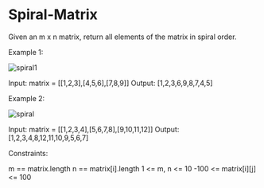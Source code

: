 # Spiral-Matrix

Given an m x n matrix, return all elements of the matrix in spiral order.

 
Example 1:

![spiral1](https://user-images.githubusercontent.com/88260025/219303660-ceeb3a55-8a2f-40a9-a80a-a0ba52e4d22a.jpg)

Input: matrix = [[1,2,3],[4,5,6],[7,8,9]]
Output: [1,2,3,6,9,8,7,4,5]

Example 2:

![spiral](https://user-images.githubusercontent.com/88260025/219303723-6994eb8e-b263-4e62-8c81-bd0d2d1f38ca.jpg)

Input: matrix = [[1,2,3,4],[5,6,7,8],[9,10,11,12]]
Output: [1,2,3,4,8,12,11,10,9,5,6,7]
 

Constraints:

m == matrix.length
n == matrix[i].length
1 <= m, n <= 10
-100 <= matrix[i][j] <= 100
